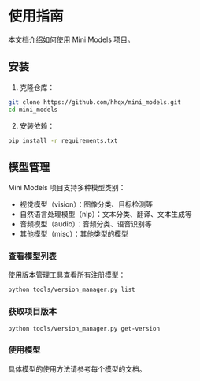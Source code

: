 # 使用指南

本文档介绍如何使用 Mini Models 项目。

## 安装

1. 克隆仓库：

```bash
git clone https://github.com/hhqx/mini_models.git
cd mini_models
```

2. 安装依赖：

```bash
pip install -r requirements.txt
```

## 模型管理

Mini Models 项目支持多种模型类别：

- 视觉模型（vision）：图像分类、目标检测等
- 自然语言处理模型（nlp）：文本分类、翻译、文本生成等
- 音频模型（audio）：音频分类、语音识别等
- 其他模型（misc）：其他类型的模型

### 查看模型列表

使用版本管理工具查看所有注册模型：

```bash
python tools/version_manager.py list
```

### 获取项目版本

```bash
python tools/version_manager.py get-version
```

### 使用模型

具体模型的使用方法请参考每个模型的文档。

